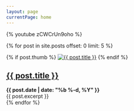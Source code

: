 ```yaml
---
layout: page
currentPage: home
---
```


<div class="youtube-container">
{% youtube zCWCrUn9oho %}
</div>

{% for post in site.posts offset: 0 limit: 5 %}
<div class="h_post">	
	{% if post.thumb %}
	<a href="{{ post.url | prepend: site.baseurl }}" rel="nofollow" title="Permanent Link to {{ post.title }}" class="post_thumbnail"><img src="{{ post.thumb | prepend: site.mediaurl }}" alt="{{ post.title }}" /></a>  
	{% endif %}  
	<h2><a class="post-link" href="{{ post.url | prepend: site.baseurl }}">{{ post.title }}</a></h2>
	<div class="post-meta-top"><div class="date"><span><strong>{{ post.date | date: "%b %-d, %Y" }}</strong></span></div></div>
	{{ post.excerpt }}
</div>  
{% endfor %}
